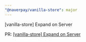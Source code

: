 ```yaml
---
"@naverpay/vanilla-store": major
---
```


[vanilla-store] Expand on Server

PR: [[vanilla-store] Expand on Server](https://github.com/NaverPayDev/pie/pull/131)
